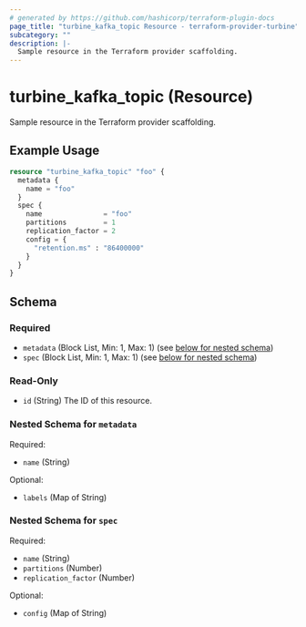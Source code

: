 ```yaml
---
# generated by https://github.com/hashicorp/terraform-plugin-docs
page_title: "turbine_kafka_topic Resource - terraform-provider-turbine"
subcategory: ""
description: |-
  Sample resource in the Terraform provider scaffolding.
---
```


# turbine_kafka_topic (Resource)

Sample resource in the Terraform provider scaffolding.

## Example Usage

```terraform
resource "turbine_kafka_topic" "foo" {
  metadata {
    name = "foo"
  }
  spec {
    name               = "foo"
    partitions         = 1
    replication_factor = 2
    config = {
      "retention.ms" : "86400000"
    }
  }
}
```

<!-- schema generated by tfplugindocs -->
## Schema

### Required

- `metadata` (Block List, Min: 1, Max: 1) (see [below for nested schema](#nestedblock--metadata))
- `spec` (Block List, Min: 1, Max: 1) (see [below for nested schema](#nestedblock--spec))

### Read-Only

- `id` (String) The ID of this resource.

<a id="nestedblock--metadata"></a>
### Nested Schema for `metadata`

Required:

- `name` (String)

Optional:

- `labels` (Map of String)


<a id="nestedblock--spec"></a>
### Nested Schema for `spec`

Required:

- `name` (String)
- `partitions` (Number)
- `replication_factor` (Number)

Optional:

- `config` (Map of String)



